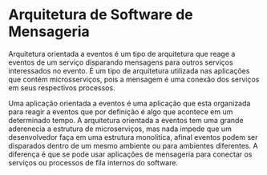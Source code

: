 # Arquitetura de Software de Mensageria

Arquitetura orientada a eventos é um tipo de arquitetura que reage a eventos de um serviço disparando mensagens para outros serviços interessados no evento. 
É um tipo de arquitetura utilizada nas aplicações que contém microsserviços, pois a mensagem é uma conexão dos serviços em seus respectivos processos. 

 Uma aplicação orientada a eventos é uma aplicação que esta organizada para reagir a eventos que por definição é algo que acontece em um determinado tempo. A arquitetura orientada a eventos tem uma grande aderenecia a estrutura de microserviços, mas nada impede que um desenvolvedor faça em uma estrutura monolitica, afinal eventos podem ser disparados dentro de um mesmo ambiente ou para ambientes diferentes.
 A diferença é que se pode usar aplicações de mensageria para conectar os serviços ou processos de fila internos do software. 
 
  